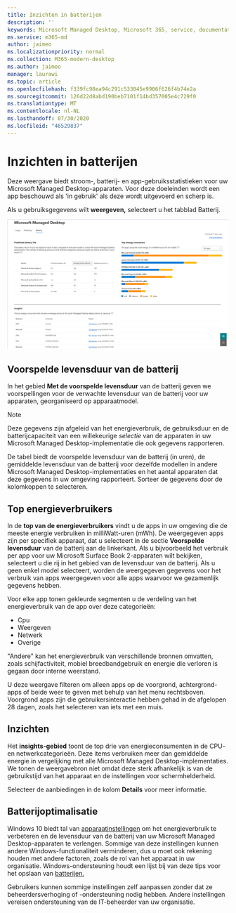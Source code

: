 ```yaml
---
title: Inzichten in batterijen
description: ''
keywords: Microsoft Managed Desktop, Microsoft 365, service, documentatie
ms.service: m365-md
author: jaimeo
ms.localizationpriority: normal
ms.collection: M365-modern-desktop
ms.author: jaimeo
manager: laurawi
ms.topic: article
ms.openlocfilehash: f339fc98ea94c291c533045e9906f626f4b74e2a
ms.sourcegitcommit: 126d22d8abd190beb7101f14bd357005e4c729f0
ms.translationtype: MT
ms.contentlocale: nl-NL
ms.lasthandoff: 07/30/2020
ms.locfileid: "46529837"
---
```

# <a name="battery-insights"></a>Inzichten in batterijen
Deze weergave biedt stroom-, batterij- en app-gebruiksstatistieken voor uw Microsoft Managed Desktop-apparaten. Voor deze doeleinden wordt een app beschouwd als 'in gebruik' als deze wordt uitgevoerd en scherp is.

Als u gebruiksgegevens wilt **weergeven,** selecteert u het tabblad Batterij.

![Batterijvenster: voorspelde levensduur van de batterij per apparaatmodel in de linkerbovenhoek, bovenenergieconsumenten (per app) in de rechterbovenhoek, insights tabel aan de onderkant. Documentatiekoppeling rechtsboven.](../../media/insights_battery.png)

## <a name="predicted-battery-life"></a>Voorspelde levensduur van de batterij

In het gebied **Met de voorspelde levensduur** van de batterij geven we voorspellingen voor de verwachte levensduur van de batterij voor uw apparaten, georganiseerd op apparaatmodel.

> [!NOTE]
> Deze gegevens zijn afgeleid van het energieverbruik, de gebruiksduur en de batterijcapaciteit van een willekeurige <em>selectie</em> van de apparaten in uw Microsoft Managed Desktop-implementatie die ook gegevens rapporteren.

De tabel biedt de voorspelde levensduur van de batterij (in uren), de gemiddelde levensduur van de batterij voor dezelfde modellen in andere Microsoft Managed Desktop-implementaties en het aantal apparaten dat deze gegevens in uw omgeving rapporteert. Sorteer de gegevens door de kolomkoppen te selecteren.



## <a name="top-energy-consumers"></a>Top energieverbruikers

In de **top van de energieverbruikers** vindt u de apps in uw omgeving die de meeste energie verbruiken in milliWatt-uren (mWh). De weergegeven apps zijn per specifiek apparaat, dat u selecteert in de sectie **Voorspelde levensduur** van de batterij aan de linkerkant. Als u bijvoorbeeld het verbruik per app voor uw Microsoft Surface Book 2-apparaten wilt bekijken, selecteert u die rij in het gebied van de levensduur van de batterij. Als u geen enkel model selecteert, worden de weergegeven gegevens voor het verbruik van apps weergegeven voor alle apps waarvoor we gezamenlijk gegevens hebben.

 Voor elke app tonen gekleurde segmenten u de verdeling van het energieverbruik van de app over deze categorieën:

- Cpu
- Weergeven
- Netwerk
- Overige

"Andere" kan het energieverbruik van verschillende bronnen omvatten, zoals schijfactiviteit, mobiel breedbandgebruik en energie die verloren is gegaan door interne weerstand. 

U deze weergave filteren om alleen apps op de voorgrond, achtergrond-apps of beide weer te geven met behulp van het menu rechtsboven. Voorgrond apps zijn die gebruikersinteractie hebben gehad in de afgelopen 28 dagen, zoals het selecteren van iets met een muis.

## <a name="insights"></a>Inzichten

Het **insights-gebied** toont de top drie van energieconsumenten in de CPU- en netwerkcategorieën. Deze items verbruiken meer dan gemiddelde energie in vergelijking met alle Microsoft Managed Desktop-implementaties. We tonen de weergavebron niet omdat deze sterk afhankelijk is van de gebruikstijd van het apparaat en de instellingen voor schermhelderheid. 

Selecteer de aanbiedingen in de kolom **Details** voor meer informatie.

## <a name="battery-optimization"></a>Batterijoptimalisatie

Windows 10 biedt tal van [apparaatinstellingen](https://support.microsoft.com/help/20443/windows-10-battery-saving-tips) om het energieverbruik te verbeteren en de levensduur van de batterij van uw Microsoft Managed Desktop-apparaten te verlengen. Sommige van deze instellingen kunnen andere Windows-functionaliteit verminderen, dus u moet ook rekening houden met andere factoren, zoals de rol van het apparaat in uw organisatie. Windows-ondersteuning houdt een lijst bij van deze tips voor het opslaan van [batterijen.](https://support.microsoft.com/help/20443/windows-10-battery-saving-tips)

Gebruikers kunnen sommige instellingen zelf aanpassen zonder dat ze beheerdersverhoging of -ondersteuning nodig hebben. Andere instellingen vereisen ondersteuning van de IT-beheerder van uw organisatie.
